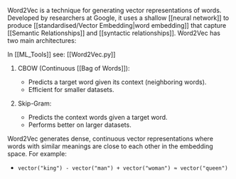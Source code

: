 Word2Vec is a technique for generating vector representations of words. Developed by researchers at Google, it uses a shallow [[neural network]] to produce [[standardised/Vector Embedding|word embedding]] that capture [[Semantic Relationships]] and [[syntactic relationships]]. Word2Vec has two main architectures:

In [[ML_Tools]] see: [[Word2Vec.py]]

1. CBOW (Continuous [[Bag of Words]]):
    - Predicts a target word given its context (neighboring words).
    - Efficient for smaller datasets.
      
2. Skip-Gram:
    - Predicts the context words given a target word.
    - Performs better on larger datasets.

Word2Vec generates dense, continuous vector representations where words with similar meanings are close to each other in the embedding space. For example:

- `vector("king") - vector("man") + vector("woman") ≈ vector("queen")`


